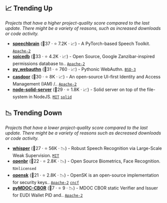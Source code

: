 ## 📈 Trending Up

_Projects that have a higher project-quality score compared to the last update. There might be a variety of reasons, such as increased downloads or code activity._

- <b><a href="https://github.com/speechbrain/speechbrain">speechbrain</a></b> (🥇37 ·  ⭐ 7.2K · 📈) - A PyTorch-based Speech Toolkit. <code><a href="http://bit.ly/3nYMfla">Apache-2</a></code>
- <b><a href="https://github.com/authzed/spicedb">spicedb</a></b> (🥈33 ·  ⭐ 4.2K · 📈) - Open Source, Google Zanzibar-inspired permissions database to.. <code><a href="http://bit.ly/3nYMfla">Apache-2</a></code>
- <b><a href="https://github.com/duo-labs/py_webauthn">py_webauthn</a></b> (🥈31 ·  ⭐ 760 · 📈) - Pythonic WebAuthn. <code><a href="http://bit.ly/3aKzpTv">BSD-3</a></code>
- <b><a href="https://github.com/casdoor/casdoor">casdoor</a></b> (🥈30 ·  ⭐ 8K · 📈) - An open-source UI-first Identity and Access Management (IAM) /.. <code><a href="http://bit.ly/3nYMfla">Apache-2</a></code>
- <b><a href="https://github.com/nodeSolidServer/node-solid-server">node-solid-server</a></b> (🥇29 ·  ⭐ 1.8K · 📈) - Solid server on top of the file-system in NodeJS. <code><a href="http://bit.ly/34MBwT8">MIT</a></code> <a href="https://solidproject.org/"><code>solid</code></a>

## 📉 Trending Down

_Projects that have a lower project-quality score compared to the last update. There might be a variety of reasons such as decreased downloads or code activity._

- <b><a href="https://github.com/openai/whisper">whisper</a></b> (🥉27 ·  ⭐ 56K · 📉) - Robust Speech Recognition via Large-Scale Weak Supervision. <code><a href="http://bit.ly/34MBwT8">MIT</a></code>
- <b><a href="https://github.com/biometrics/openbr">openbr</a></b> (🥉22 ·  ⭐ 2.8K · 📉) - Open Source Biometrics, Face Recognition. <code>❗Unlicensed</code>
- <b><a href="https://github.com/google/OpenSK">opensk</a></b> (🥉21 ·  ⭐ 2.8K · 📉) - OpenSK is an open-source implementation for security keys.. <code><a href="http://bit.ly/3nYMfla">Apache-2</a></code> <a href="https://www.cncf.io/"><code>cncf</code></a>
- <b><a href="https://github.com/IdentityPython/pyMDOC-CBOR">pyMDOC-CBOR</a></b> (🥉7 ·  ⭐ 9 · 📉) - MDOC CBOR static Verifier and Issuer for EUDI Wallet PID and.. <code><a href="http://bit.ly/3nYMfla">Apache-2</a></code>

